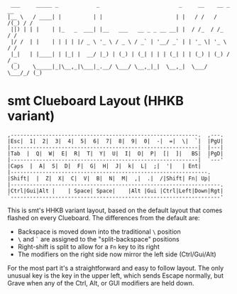 ```
 ___     _____ _            _                         _     __    __ _   __
|__ \   / ____| |          | |                       | |   / /   / /(_) / /
 ||) | | |    | |_   _  ___| |__   ___   __ _ _ __ __| |  / /_  / /_   / /
 |/ /  | |    | | | | |/ _ \ '_ \ / _ \ / _` | '__/ _` | | '_ \| '_ \ / /
 |_|   | |____| | |_| |  __/ |_) | (_) | (_| | | | (_| | | (_) | (_) / / _
 (_)    \_____|_|\__,_|\___|_.__/ \___/ \__,_|_|  \__,_|  \___/ \___/_/ (_)
```

# smt Clueboard Layout (HHKB variant)

```
,-----------------------------------------------------------.  ,---.
|Esc|  1|  2|  3|  4|  5|  6|  7|  8|  9|  0|  -|  =|  \|  `|  |PgU|
|-----------------------------------------------------------|  |---|
|Tab  |  Q|  W|  E|  R|  T|  Y|  U|  I|  O|  P|  [|  ]|   BS|  |PgD|
|-----------------------------------------------------------|  `---'
|Caps  |  A|  S|  D|  F|  G|  H|  J|  k|  L|  ;|  '|   | Ent|
|--------------------------------------------------------------.
|Shift|  |  Z|  X|  C|  V|  B|  N|  M|  ,|  .|  /|Shift| Fn| Up|
|------------------------------------------------------------------.
|Ctrl|Gui|Alt |    | Space| Space|    |Alt |Gui |Ctrl|Left|Down|Rgt|
`------------------------------------------------------------------'
```

This is smt's HHKB variant layout, based on the default layout that comes
flashed on every Clueboard. The differences from the default are:

- Backspace is moved down into the traditional `\` position
- `\` and `` ` `` are assigned to the "split-backspace" positions
- Right-shift is split to allow for a `Fn` key to its right
- The modifiers on the right side now mirror the left side (Ctrl/Gui/Alt)

For the most part it's a straightforward and easy to follow layout. The only
unusual key is the key in the upper left, which sends Escape normally, but
Grave when any of the Ctrl, Alt, or GUI modifiers are held down.
